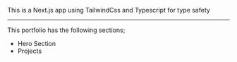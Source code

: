 This is a Next.js app using TailwindCss and Typescript for type safety

---
This portfolio has the following sections;

- Hero Section
- Projects
